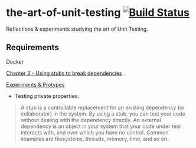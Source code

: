 # the-art-of-unit-testing [![Build Status](https://jenkins.rdok.dev/buildStatus/icon?job=the-art-of-unit-testing%2Fch1-the-basic-of-unit-testing&style=flat-square)](https://jenkins.rdok.dev/job/the-art-of-unit-testing/job/ch1-the-basic-of-unit-testing/)
Reflections &amp; experiments studying the art of Unit Testing. 

## Requirements
Docker

[Chapter 3 - Using stubs to break dependencies](https://github.com/rdok/the-art-of-unit-testing/tree/ch3-using-stubs-to-break-dependencies) . 

[Experiments & Protypes](https://github.com/rdok/the-art-of-unit-testing/tree/experiments-and-prototypes)
 - Testing private properties.
> A stub is a controllable replacement for an existing dependency (or collaborator) in the system. By using a stub, you can test your code without dealing with the dependency directly.
>  An external dependency is an object in your system that your code under test interacts with, and over which you have no control. Common examples are filesystems, threads, memory, time, and so on.
